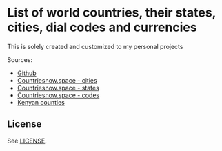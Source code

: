 # List of world countries, their states, cities, dial codes and currencies

This is solely created and customized to my personal projects

Sources:

* [Github](https://raw.githubusercontent.com/mledoze/countries/master/dist/countries-unescaped.json)
* [Countriesnow.space - cities](https://countriesnow.space/api/v0.1/countries)
* [Countriesnow.space - states](https://countriesnow.space/api/v0.1/countries/states)
* [Countriesnow.space - codes](https://countriesnow.space/api/v0.1/countries/codes)
* [Kenyan counties](https://counties-kenya.herokuapp.com/api/v1)

## License
See [LICENSE](https://github.com/mledoze/countries/blob/master/LICENSE).
